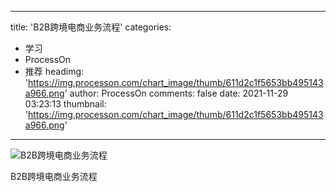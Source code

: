 
---
title: 'B2B跨境电商业务流程'
categories: 
 - 学习
 - ProcessOn
 - 推荐
headimg: 'https://img.processon.com/chart_image/thumb/611d2c1f5653bb495143a966.png'
author: ProcessOn
comments: false
date: 2021-11-29 03:23:13
thumbnail: 'https://img.processon.com/chart_image/thumb/611d2c1f5653bb495143a966.png'
---

<div>   
<img class="thumb" alt="B2B跨境电商业务流程" src="https://img.processon.com/chart_image/thumb/611d2c1f5653bb495143a966.png" referrerpolicy="no-referrer">
<p>B2B跨境电商业务流程</p>  
</div>
            